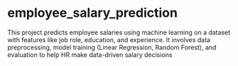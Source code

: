 # employee_salary_prediction
 This project predicts employee salaries using machine learning on a dataset with features like job role, education, and experience. It involves data preprocessing, model training (Linear Regression, Random Forest), and evaluation to help HR make data-driven salary decisions
